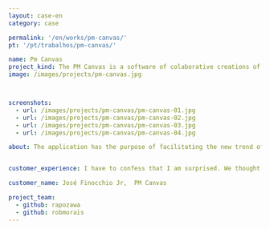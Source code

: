 ```yaml
---
layout: case-en
category: case

permalink: '/en/works/pm-canvas/'
pt: '/pt/trabalhos/pm-canvas/'

name: Pm Canvas
project_kind: The PM Canvas is a software of colaborative creations of projects.
image: /images/projects/pm-canvas.jpg



screenshots:
  - url: /images/projects/pm-canvas/pm-canvas-01.jpg
  - url: /images/projects/pm-canvas/pm-canvas-02.jpg
  - url: /images/projects/pm-canvas/pm-canvas-03.jpg
  - url: /images/projects/pm-canvas/pm-canvas-04.jpg

about: The application has the purpose of facilitating the new trend of collaborative creation for projects of all sizes . You can draw up plans in real time, regardless of geographic location . Use the right methodology and the right pair application to the right project.


customer_experience: I have to confess that I am surprised. We thought that maybe the scope was too big , but in the end, everything ended well . And also, they delivered one think that is very important for us, the "wow" factor! ' Today I look at the app and say 'Wow ! '

customer_name: José Finocchio Jr,  PM Canvas

project_team:
  - github: rapozawa
  - github: robmorais
---
```

